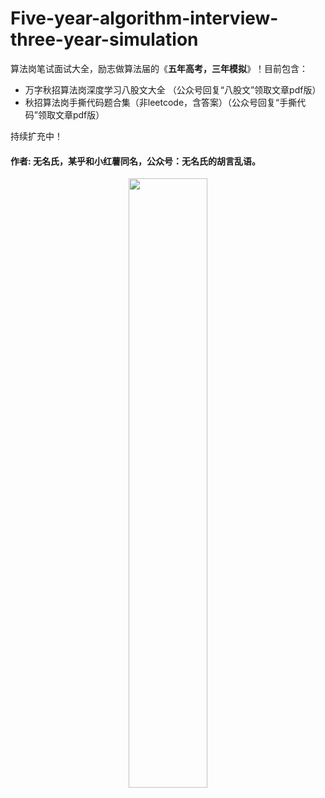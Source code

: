 # Five-year-algorithm-interview-three-year-simulation
算法岗笔试面试大全，励志做算法届的《**五年高考，三年模拟**》！目前包含：
- 万字秋招算法岗深度学习八股文大全 （公众号回复“八股文”领取文章pdf版）
- 秋招算法岗手撕代码题合集（非leetcode，含答案）（公众号回复“手撕代码”领取文章pdf版）
  
持续扩充中！

#### 作者: 无名氏，某乎和小红薯同名，公众号：无名氏的胡言乱语。
<center>
<img src=".\万字秋招算法岗深度学习八股文大全\公众号.png" width=50% height=50%/>
</center>
